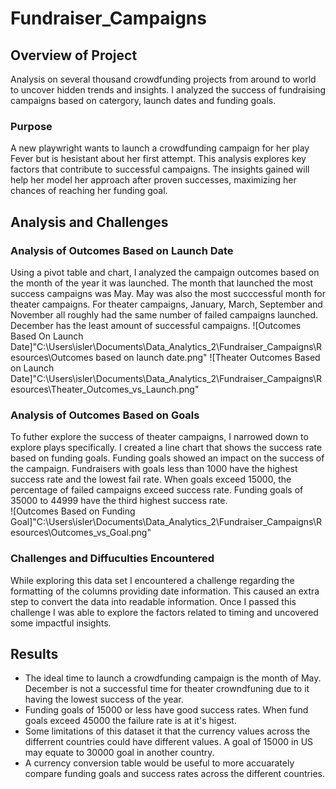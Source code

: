 # Fundraiser_Campaigns
## Overview of Project
Analysis on several thousand crowdfunding projects from around to world to uncover hidden trends and insights. I analyzed the success of fundraising campaigns based on catergory, launch dates and funding goals. 

### Purpose
A new playwright wants to launch a crowdfunding campaign for her play Fever but is hesistant about  her first attempt. This analysis explores key factors that contribute to successful campaigns. The insights gained will help her model her approach after proven successes, maximizing her chances of reaching her funding goal.
## Analysis and Challenges

### Analysis of Outcomes Based on Launch Date
Using a pivot table and chart, I analyzed the campaign outcomes based on the month of the year it was launched. The month that launched the most success campaigns was May. May was also the most succcessful month for theater campaigns. For theater campaigns, January, March, September and November all roughly had the same number of failed campaigns launched. December has the least amount of successful campaigns. 
![Outcomes Based On Launch Date]"C:\Users\isler\Documents\Data_Analytics_2\Fundraiser_Campaigns\Resources\Outcomes based on launch date.png"
![Theater Outcomes Based on Launch Date]"C:\Users\isler\Documents\Data_Analytics_2\Fundraiser_Campaigns\Resources\Theater_Outcomes_vs_Launch.png"


### Analysis of Outcomes Based on Goals
To futher explore the success of theater campaigns, I narrowed down to explore plays specifically. I created a line chart that shows the success rate based on funding goals.
Funding goals showed an impact on the success of the campaign. Fundraisers with goals less than 1000 have the highest success rate and the lowest fail rate. When goals exceed 15000, the percentage of failed campaigns exceed success rate. Funding goals of 35000 to 44999 have the third highest success rate.  
![Outcomes Based on Funding Goal]"C:\Users\isler\Documents\Data_Analytics_2\Fundraiser_Campaigns\Resources\Outcomes_vs_Goal.png"

### Challenges and Diffuculties Encountered
While exploring this data set I encountered a challenge regarding the formatting of the columns providing date information. This caused an extra step to convert the data into readable information. Once I passed this challenge I was able to explore the factors related to timing and uncovered some impactful insights.

## Results
* The ideal time to launch a crowdfunding campaign is the month of May. December is not a successful time for theater crowndfuning due to it having the lowest success of the year.
* Funding goals of 15000 or less have good success rates. When fund goals exceed 45000 the failure rate is at it's higest.
* Some limitations of this dataset it that the currency values across the differrent countries could have different values. A goal of 15000 in US may equate to 30000 goal in another country.
* A currency conversion table would be useful to more accuarately compare funding goals and success rates across the different countries. 
